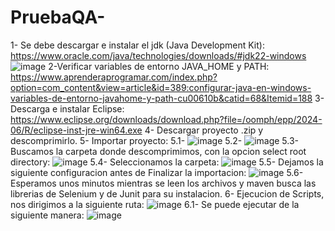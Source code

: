 # PruebaQA-
1- Se debe descargar e instalar el jdk (Java Development Kit): https://www.oracle.com/java/technologies/downloads/#jdk22-windows
![image](https://github.com/user-attachments/assets/0bb6f473-8d9d-43c8-8bd7-82c0c9fdc2b4)
2-Verificar variables de entorno JAVA_HOME y PATH: https://www.aprenderaprogramar.com/index.php?option=com_content&view=article&id=389:configurar-java-en-windows-variables-de-entorno-javahome-y-path-cu00610b&catid=68&Itemid=188
3- Descarga e instalar Eclipse: https://www.eclipse.org/downloads/download.php?file=/oomph/epp/2024-06/R/eclipse-inst-jre-win64.exe
4- Descargar proyecto .zip y descomprimirlo.
5- Importar proyecto:
  5.1- ![image](https://github.com/user-attachments/assets/fea5a986-9d30-4add-97a9-37ba7bb9acfe)
  5.2- ![image](https://github.com/user-attachments/assets/91aea595-6f85-4a76-a9c9-f1d3750a3016)
  5.3- Buscamos la carpeta donde descomprimimos, con la opcion select root directory: ![image](https://github.com/user-attachments/assets/3d7341e8-43c1-430a-8a01-8a9de19ecda2)
  5.4- Seleccionamos la carpeta: ![image](https://github.com/user-attachments/assets/f79e9a4d-b9b1-48ae-8731-254cc74bc3e8)
  5.5- Dejamos la siguiente configuracion antes de Finalizar la importacion: ![image](https://github.com/user-attachments/assets/ae71f972-9a25-4062-8578-7121df6ffb09)
  5.6- Esperamos unos minutos mientras se leen los archivos y maven busca las librerias de Selenium y de Junit para su instalacion.
6- Ejecucion de Scripts, nos dirigimos a la siguiente ruta: ![image](https://github.com/user-attachments/assets/606d2743-182c-4482-9864-f86cbce64c0a)
  6.1- Se puede ejecutar de la siguiente manera: ![image](https://github.com/user-attachments/assets/2713748b-0709-4e79-b045-18c21b61beb9)





 
